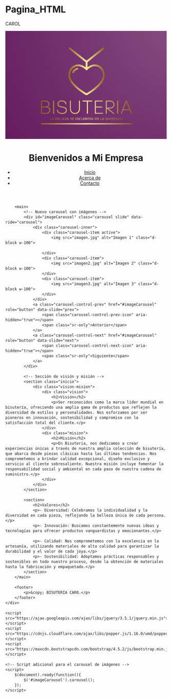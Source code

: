 # Pagina_HTML
 CAROL
<!DOCTYPE html>
<html lang="es">
<head>
    <meta charset="UTF-8">
    <meta name="viewport" content="width=device-width, initial-scale=1.0">
    <link rel="stylesheet" href="https://maxcdn.bootstrapcdn.com/bootstrap/4.5.2/css/bootstrap.min.css">
    <link rel="stylesheet" href="style.css">
    <title>Título de la Página</title>
</head>
<body>
    <div class="container">
        <header>
            <img src="LOGO BISU.png" alt="Logo" class="logo">
            <h1>Bienvenidos a Mi Empresa</h1>
            <nav>
                <ul>
                    <li><a href="#">Inicio</a></li>
                    <li><a href="#">Acerca de</a></li>
                    <li><a href="#">Contacto</a></li>
                </ul>
            </nav>
        </header>

        <main>
            <!-- Nuevo carousel con imágenes -->
            <div id="imageCarousel" class="carousel slide" data-ride="carousel">
                <div class="carousel-inner">
                    <div class="carousel-item active">
                        <img src="imagen.jpg" alt="Imagen 1" class="d-block w-100">

                    </div>
                    <div class="carousel-item">
                        <img src="imagen2.jpg" alt="Imagen 2" class="d-block w-100">
                    </div>
                    <div class="carousel-item">
                        <img src="imagen3.jpg" alt="Imagen 3" class="d-block w-100">
                    </div>
                </div>
                <a class="carousel-control-prev" href="#imageCarousel" role="button" data-slide="prev">
                    <span class="carousel-control-prev-icon" aria-hidden="true"></span>
                    <span class="sr-only">Anterior</span>
                </a>
                <a class="carousel-control-next" href="#imageCarousel" role="button" data-slide="next">
                    <span class="carousel-control-next-icon" aria-hidden="true"></span>
                    <span class="sr-only">Siguiente</span>
                </a>
            </div>

            <!-- Sección de visión y misión -->
            <section class="inicio">
                <div class="vision-mision">
                    <div class="vision">
                        <h2>Visión</h2>
                        <p>Ser reconocidos como la marca líder mundial en bisutería, ofreciendo una amplia gama de productos que reflejen la diversidad de estilos y personalidades. Nos esforzamos por ser pioneros en innovación, sostenibilidad y compromiso con la satisfacción total del cliente.</p>
                    </div>
                    <div class="mision">
                        <h2>Misión</h2>
                        <p>En Bisuteria, nos dedicamos a crear experiencias únicas a través de nuestra amplia colección de bisutería, que abarca desde piezas clásicas hasta las últimas tendencias. Nos comprometemos a brindar calidad excepcional, diseño exclusivo y servicio al cliente sobresaliente. Nuestra misión incluye fomentar la responsabilidad social y ambiental en cada paso de nuestra cadena de suministro.</p>
                    </div>
                </div>
            </section>

            <section>
                <h2>Valores</h2>
                <p>- Diversidad: Celebramos la individualidad y la diversidad en cada pieza, reflejando la belleza única de cada persona.</p>
                <p>- Innovación: Buscamos constantemente nuevas ideas y tecnologías para ofrecer productos vanguardistas y emocionantes.</p>

                <p>- Calidad: Nos comprometemos con la excelencia en la artesanía, utilizando materiales de alta calidad para garantizar la durabilidad y el valor de cada joya.</p>   
                <p>- Sostenibilidad: Adoptamos prácticas responsables y sostenibles en todo nuestro proceso, desde la obtención de materiales hasta la fabricación y empaquetado.</p>
            </section>
        </main>

        <footer>
            <p>&copy; BISUTERIA CARO.</p>
        </footer>
    </div>

    <script src="https://ajax.googleapis.com/ajax/libs/jquery/3.5.1/jquery.min.js"></script>
    <script src="https://cdnjs.cloudflare.com/ajax/libs/popper.js/1.16.0/umd/popper.min.js"></script>
    <script src="https://maxcdn.bootstrapcdn.com/bootstrap/4.5.2/js/bootstrap.min.js"></script>

    <!-- Script adicional para el carousel de imágenes -->
    <script>
        $(document).ready(function(){
            $('#imageCarousel').carousel();
        });
    </script>
</body>
</html>
